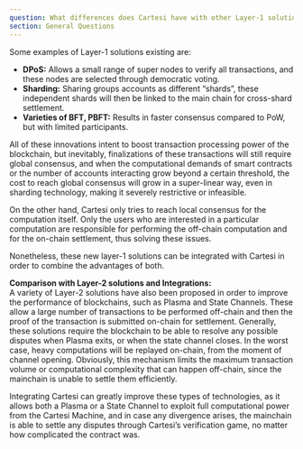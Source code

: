 ```yaml
---
question: What differences does Cartesi have with other Layer-1 solutions and layer 2 solutions? Why do you design this way?
section: General Questions
---
```


Some examples of Layer-1 solutions existing are:

- **DPoS:** Allows a small range of super nodes to verify all transactions, and these nodes are selected through democratic voting.
- **Sharding:** Sharing groups accounts as different “shards”, these independent shards will then be linked to the main chain for cross-shard settlement.
- **Varieties of BFT, PBFT:** Results in faster consensus compared to PoW, but with limited participants.

All of these innovations intent to boost transaction processing power of the blockchain, but inevitably, finalizations of these transactions will still require global consensus, and when the computational demands of smart contracts or the number of accounts interacting grow beyond a certain threshold, the cost to reach global consensus will grow in a super-linear way, even in sharding technology, making it severely restrictive or infeasible.

On the other hand, Cartesi only tries to reach local consensus for the computation itself. Only the users who are interested in a particular computation are responsible for performing the off-chain computation and for the on-chain settlement, thus solving these issues.

Nonetheless, these new layer-1 solutions can be integrated with Cartesi in order to combine the advantages of both.

**Comparison with Layer-2 solutions and Integrations:**  
A variety of Layer-2 solutions have also been proposed in order to improve the performance of blockchains, such as Plasma and State Channels. These allow a large number of transactions to be performed off-chain and then the proof of the transaction is submitted on-chain for settlement. Generally, these solutions require the blockchain to be able to resolve any possible disputes when Plasma exits, or when the state channel closes. In the worst case, heavy computations will be replayed on-chain, from the moment of channel opening. Obviously, this mechanism limits the maximum transaction volume or computational complexity that can happen off-chain, since the mainchain is unable to settle them efficiently.

Integrating Cartesi can greatly improve these types of technologies, as it allows both a Plasma or a State Channel to exploit full computational power from the Cartesi Machine, and in case any divergence arises, the mainchain is able to settle any disputes through Cartesi’s verification game, no matter how complicated the contract was.